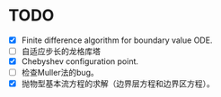 # TODO

- [x] Finite difference algorithm for boundary value ODE.
- [ ] 自适应步长的龙格库塔
- [x] Chebyshev configuration point.
- [ ] 检查Muller法的bug。
- [x] 抛物型基本流方程的求解（边界层方程和边界区方程）。
